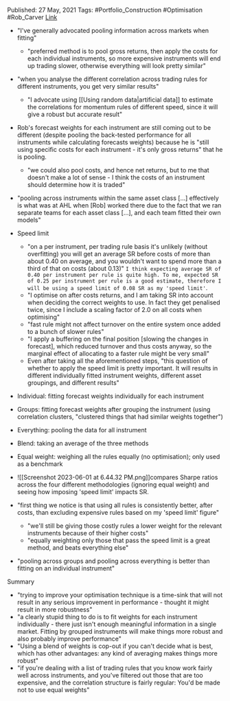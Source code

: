 

Published: 27 May, 2021
Tags: #Portfolio_Construction #Optimisation #Rob_Carver 
[Link](https://qoppac.blogspot.com/2021/05/fit-forecast-weights-by-instrument-by.html)

- "I've generally advocated pooling information across markets when fitting"
	- "preferred method is to pool gross returns, then apply the costs for each individual instruments, so more expensive instruments will end up trading slower, otherwise everything will look pretty similar"

- "when you analyse the different correlation across trading rules for different instruments, you get very similar results"
	- "I advocate using [[Using random data|artificial data]] to estimate the correlations for momentum rules of different speed, since it will give a robust but accurate result"
- Rob's forecast weights for each instrument are still coming out to be different (despite pooling the back-tested performance for all instruments while calculating forecasts weights) because he is "still using specific costs for each instrument - it's only gross returns" that he is pooling.
	- "we could also pool costs, and hence net returns, but to me that doesn't make a lot of sense - I think the costs of an instrument should determine how it is traded"
- "pooling across instruments within the same asset class […] effectively is what was at AHL when [Rob] worked there due to the fact that we ran separate teams for each asset class […], and each team fitted their own models"

- Speed limit
	- "on a per instrument, per trading rule basis it's unlikely (without overfitting) you will get an average SR before costs of more than about 0.40 on average, and you wouldn't want to spend more than a third of that on costs (about 0.13)" `I think expecting average SR of 0.40 per instrument per rule is quite high. To me, expected SR of 0.25 per instrument per rule is a good estimate, therefore I will be using a speed limit of 0.08 SR as my 'speed limit'`.
	- "I optimise on after costs returns, and I am taking SR into account when deciding the correct weights to use. In fact they get penalised twice, since I include a scaling factor of 2.0 on all costs when optimising"
	- "fast rule might not affect turnover on the entire system once added to a bunch of slower rules"
	- "I apply a buffering on the final position [slowing the changes in forecast], which reduced turnover and thus costs anyway, so the marginal effect of allocating to a faster rule might be very small"
	- Even after taking all the aforementioned steps, "this question of whether to apply the speed limit is pretty important. It will results in different individually fitted instrument weights, different asset groupings, and different results"

- Individual: fitting forecast weights individually for each instrument
- Groups: fitting forecast weights after grouping the instrument (using correlation clusters, "clustered things that had similar weights together")
- Everything: pooling the data for all instrument
- Blend: taking an average of the three methods
- Equal weight: weighing all the rules equally (no optimisation); only used as a benchmark

- ![[Screenshot 2023-06-01 at 6.44.32 PM.png]]compares Sharpe ratios across the four different methodologies (ignoring equal weight) and seeing how imposing 'speed limit' impacts SR.
- "first thing we notice is that using all rules is consistently better, after costs, than excluding expensive rules based on my 'speed limit' figure"
	- "we'll still be giving those costly rules a lower weight for the relevant instruments because of their higher costs"
	- "equally weighting only those that pass the speed limit is a great method, and beats everything else"
- "pooling across groups and pooling across everything is better than fitting on an individual instrument"

Summary
- "trying to improve your optimisation technique is a time-sink that will not result in any serious improvement in performance - thought it might result in more robustness"
- "a clearly stupid thing to do is to fit weights for each instrument individually - there just isn't enough meaningful information in a single market. Fitting by grouped instruments will make things more robust and also probably improve performance"
- "Using a blend of weights is cop-out if you can't decide what is best, which has other advantages: any kind of averaging makes things more robust"
- "if you're dealing with a list of trading rules that you know work fairly well across instruments, and you've filtered out those that are too expensive, and the correlation structure is fairly regular: You'd be made not to use equal weights"